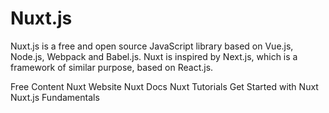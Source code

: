 # Nuxt.js

Nuxt.js is a free and open source JavaScript library based on Vue.js, Node.js, Webpack and Babel.js. Nuxt is inspired by Next.js, which is a framework of similar purpose, based on React.js.

<ResourceGroupTitle>Free Content</ResourceGroupTitle>
<BadgeLink colorScheme='blue' badgeText='Official Website' href='https://nuxtjs.org/'>Nuxt Website</BadgeLink>
<BadgeLink colorScheme='blue' badgeText='Official Docs' href='https://nuxtjs.org/docs/get-started/installation'>Nuxt Docs</BadgeLink>
<BadgeLink colorScheme='yellow' badgeText='Read' href='https://nuxtjs.org/tutorials'>Nuxt Tutorials</BadgeLink>
<BadgeLink colorScheme='green' badgeText='Course' href='https://explorers.netlify.com/learn/get-started-with-nuxt'>Get Started with Nuxt</BadgeLink>
<BadgeLink colorScheme='green' badgeText='Course' href='https://vueschool.io/courses/nuxtjs-fundamentals'>Nuxt.js Fundamentals</BadgeLink>
